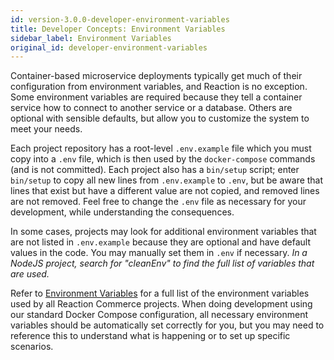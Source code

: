 ```yaml
---
id: version-3.0.0-developer-environment-variables
title: Developer Concepts: Environment Variables
sidebar_label: Environment Variables
original_id: developer-environment-variables
---
```


Container-based microservice deployments typically get much of their configuration from environment variables, and Reaction is no exception. Some environment variables are required because they tell a container service how to connect to another service or a database. Others are optional with sensible defaults, but allow you to customize the system to meet your needs.

Each project repository has a root-level `.env.example` file which you must copy into a `.env` file, which is then used by the `docker-compose` commands (and is not committed). Each project also has a `bin/setup` script; enter `bin/setup` to copy all new lines from `.env.example` to `.env`, but be aware that lines that exist but have a different value are not copied, and removed lines are not removed. Feel free to change the `.env` file as necessary for your development, while understanding the consequences.

In some cases, projects may look for additional environment variables that are not listed in `.env.example` because they are optional and have default values in the code. You may manually set them in `.env` if necessary. *In a NodeJS project, search for "cleanEnv" to find the full list of variables that are used.*

Refer to [Environment Variables](./environment-variables) for a full list of the environment variables used by all Reaction Commerce projects. When doing development using our standard Docker Compose configuration, all necessary environment variables should be automatically set correctly for you, but you may need to reference this to understand what is happening or to set up specific scenarios.
